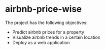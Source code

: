 # airbnb-price-wise

The project has the following objectives:
  - Predict airbnb prices for a property
  - Visualize airbnb trends in a certain location
  - Deploy as a web application
